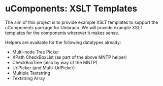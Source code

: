# uComponents: XSLT Templates

The aim of this project is to provide example XSLT templates to support the uComponents package for Umbraco.
We will provide example XSLT templates for the components wherever it makes sense.

Helpers are available for the following datatypes already:

* Multi-node Tree Picker
* XPath CheckBoxList (as part of the above MNTP helper)
* CheckBoxTree (also by way of the MNTP)
* UrlPicker (and Multi-UrlPicker)
* Multiple Textstring
* Textstring Array
